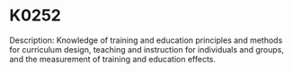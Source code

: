 # K0252
Description: Knowledge of training and education principles and methods for curriculum design, teaching and instruction for individuals and groups, and the measurement of training and education effects.

